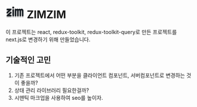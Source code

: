 # <img src="public/icon/icon.svg" alt="ZIMZIM" width="50" color="black"/> ZIMZIM

이 프로젝트는 react, redux-toolkit, redux-toolkit-query로 만든 프로젝트를 next.js로 변경하기 위해 만들었습니다.

## 기술적인 고민

1. 기존 프로젝트에서 어떤 부분을 클라이언트 컴포넌트, 서버컴포넌트로 변경하는 것이 좋을까?
2. 상태 관리 라이브러리 필요한걸까?
3. 시맨틱 마크업을 사용하여 seo를 높이자.
